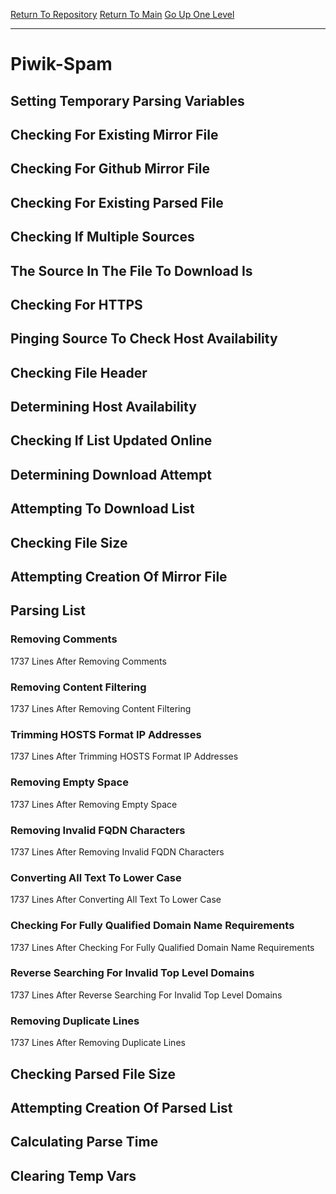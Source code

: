 [Return To Repository](https://github.com/deathbybandaid/piholeparser/)
[Return To Main](https://github.com/deathbybandaid/piholeparser/blob/master/RecentRunLogs/Mainlog.md)
[Go Up One Level](https://github.com/deathbybandaid/piholeparser/blob/master/RecentRunLogs/TopLevelScripts/30-Processing-External-Blacklists.md)
____________________________________
# Piwik-Spam
## Setting Temporary Parsing Variables
## Checking For Existing Mirror File
## Checking For Github Mirror File
## Checking For Existing Parsed File
## Checking If Multiple Sources
## The Source In The File To Download Is
## Checking For HTTPS
## Pinging Source To Check Host Availability
## Checking File Header
## Determining Host Availability
## Checking If List Updated Online
## Determining Download Attempt
## Attempting To Download List
## Checking File Size
## Attempting Creation Of Mirror File
## Parsing List
### Removing Comments
1737 Lines After Removing Comments
### Removing Content Filtering
1737 Lines After Removing Content Filtering
### Trimming HOSTS Format IP Addresses
1737 Lines After Trimming HOSTS Format IP Addresses
### Removing Empty Space
1737 Lines After Removing Empty Space
### Removing Invalid FQDN Characters
1737 Lines After Removing Invalid FQDN Characters
### Converting All Text To Lower Case
1737 Lines After Converting All Text To Lower Case
### Checking For Fully Qualified Domain Name Requirements
1737 Lines After Checking For Fully Qualified Domain Name Requirements
### Reverse Searching For Invalid Top Level Domains
1737 Lines After Reverse Searching For Invalid Top Level Domains
### Removing Duplicate Lines
1737 Lines After Removing Duplicate Lines
## Checking Parsed File Size
## Attempting Creation Of Parsed List
## Calculating Parse Time
## Clearing Temp Vars
